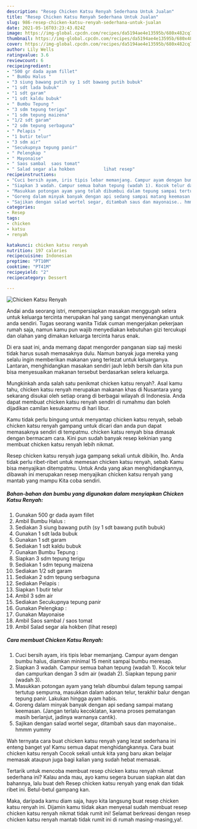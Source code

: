 ```yaml
---
description: "Resep Chicken Katsu Renyah Sederhana Untuk Jualan"
title: "Resep Chicken Katsu Renyah Sederhana Untuk Jualan"
slug: 986-resep-chicken-katsu-renyah-sederhana-untuk-jualan
date: 2021-05-16T03:23:43.024Z
image: https://img-global.cpcdn.com/recipes/da5194ae4e13595b/680x482cq70/chicken-katsu-renyah-foto-resep-utama.jpg
thumbnail: https://img-global.cpcdn.com/recipes/da5194ae4e13595b/680x482cq70/chicken-katsu-renyah-foto-resep-utama.jpg
cover: https://img-global.cpcdn.com/recipes/da5194ae4e13595b/680x482cq70/chicken-katsu-renyah-foto-resep-utama.jpg
author: Lily Wells
ratingvalue: 3.6
reviewcount: 6
recipeingredient:
- "500 gr dada ayam fillet"
- " Bumbu Halus "
- "3 siung bawang putih sy 1 sdt bawang putih bubuk"
- "1 sdt lada bubuk"
- "1 sdt garam"
- "1 sdt kaldu bubuk"
- " Bumbu Tepung "
- "3 sdm tepung terigu"
- "1 sdm tepung maizena"
- "1/2 sdt garam"
- "2 sdm tepung serbaguna"
- " Pelapis "
- "1 butir telur"
- "3 sdm air"
- "Secukupnya tepung panir"
- " Pelengkap "
- " Mayonaise"
- " Saos sambal  saos tomat"
- " Salad segar ala hokben           lihat resep"
recipeinstructions:
- "Cuci bersih ayam, iris tipis lebar memanjang. Campur ayam dengan bumbu halus, diamkan minimal 15 menit sampai bumbu meresap."
- "Siapkan 3 wadah. Campur semua bahan tepung (wadah 1). Kocok telur dan campurkan dengan 3 sdm air (wadah 2). Siapkan tepung panir (wadah 3)."
- "Masukkan potongan ayam yang telah dibumbui dalam tepung sampai tertutup sempurna, masukkan dalam adonan telur, terakhir balur dengan tepung panir. Lakukan hingga ayam habis."
- "Goreng dalam minyak banyak dengan api sedang sampai matang keemasan. (Jangan terlalu kecoklatan, karena proses pematangan masih berlanjut, jadinya warnanya cantik)."
- "Sajikan dengan salad wortel segar, ditambah saus dan mayonaise.. hmmm yummy"
categories:
- Resep
tags:
- chicken
- katsu
- renyah

katakunci: chicken katsu renyah 
nutrition: 197 calories
recipecuisine: Indonesian
preptime: "PT10M"
cooktime: "PT41M"
recipeyield: "2"
recipecategory: Dessert

---
```



![Chicken Katsu Renyah](https://img-global.cpcdn.com/recipes/da5194ae4e13595b/680x482cq70/chicken-katsu-renyah-foto-resep-utama.jpg)

Andai anda seorang istri, mempersiapkan masakan menggugah selera untuk keluarga tercinta merupakan hal yang sangat menyenangkan untuk anda sendiri. Tugas seorang  wanita Tidak cuman mengerjakan pekerjaan rumah saja, namun kamu pun wajib menyediakan kebutuhan gizi tercukupi dan olahan yang dimakan keluarga tercinta harus enak.

Di era  saat ini, anda memang dapat mengorder panganan siap saji meski tidak harus susah memasaknya dulu. Namun banyak juga mereka yang selalu ingin memberikan makanan yang terlezat untuk keluarganya. Lantaran, menghidangkan masakan sendiri jauh lebih bersih dan kita pun bisa menyesuaikan makanan tersebut berdasarkan selera keluarga. 



Mungkinkah anda salah satu penikmat chicken katsu renyah?. Asal kamu tahu, chicken katsu renyah merupakan makanan khas di Nusantara yang sekarang disukai oleh setiap orang di berbagai wilayah di Indonesia. Anda dapat membuat chicken katsu renyah sendiri di rumahmu dan boleh dijadikan camilan kesukaanmu di hari libur.

Kamu tidak perlu bingung untuk menyantap chicken katsu renyah, sebab chicken katsu renyah gampang untuk dicari dan anda pun dapat memasaknya sendiri di tempatmu. chicken katsu renyah bisa dimasak dengan bermacam cara. Kini pun sudah banyak resep kekinian yang membuat chicken katsu renyah lebih nikmat.

Resep chicken katsu renyah juga gampang sekali untuk dibikin, lho. Anda tidak perlu ribet-ribet untuk memesan chicken katsu renyah, sebab Kamu bisa menyajikan ditempatmu. Untuk Anda yang akan menghidangkannya, dibawah ini merupakan resep menyajikan chicken katsu renyah yang mantab yang mampu Kita coba sendiri.

<!--inarticleads1-->

##### Bahan-bahan dan bumbu yang digunakan dalam menyiapkan Chicken Katsu Renyah:

1. Gunakan 500 gr dada ayam fillet
1. Ambil  Bumbu Halus :
1. Sediakan 3 siung bawang putih (sy 1 sdt bawang putih bubuk)
1. Gunakan 1 sdt lada bubuk
1. Gunakan 1 sdt garam
1. Sediakan 1 sdt kaldu bubuk
1. Gunakan  Bumbu Tepung :
1. Siapkan 3 sdm tepung terigu
1. Sediakan 1 sdm tepung maizena
1. Sediakan 1/2 sdt garam
1. Sediakan 2 sdm tepung serbaguna
1. Sediakan  Pelapis :
1. Siapkan 1 butir telur
1. Ambil 3 sdm air
1. Sediakan Secukupnya tepung panir
1. Gunakan  Pelengkap :
1. Gunakan  Mayonaise
1. Ambil  Saos sambal / saos tomat
1. Ambil  Salad segar ala hokben           (lihat resep)




<!--inarticleads2-->

##### Cara membuat Chicken Katsu Renyah:

1. Cuci bersih ayam, iris tipis lebar memanjang. Campur ayam dengan bumbu halus, diamkan minimal 15 menit sampai bumbu meresap.
1. Siapkan 3 wadah. Campur semua bahan tepung (wadah 1). Kocok telur dan campurkan dengan 3 sdm air (wadah 2). Siapkan tepung panir (wadah 3).
1. Masukkan potongan ayam yang telah dibumbui dalam tepung sampai tertutup sempurna, masukkan dalam adonan telur, terakhir balur dengan tepung panir. Lakukan hingga ayam habis.
1. Goreng dalam minyak banyak dengan api sedang sampai matang keemasan. (Jangan terlalu kecoklatan, karena proses pematangan masih berlanjut, jadinya warnanya cantik).
1. Sajikan dengan salad wortel segar, ditambah saus dan mayonaise.. hmmm yummy




Wah ternyata cara buat chicken katsu renyah yang lezat sederhana ini enteng banget ya! Kamu semua dapat menghidangkannya. Cara buat chicken katsu renyah Cocok sekali untuk kita yang baru akan belajar memasak ataupun juga bagi kalian yang sudah hebat memasak.

Tertarik untuk mencoba membuat resep chicken katsu renyah nikmat sederhana ini? Kalau anda mau, ayo kamu segera buruan siapkan alat dan bahannya, lalu buat deh Resep chicken katsu renyah yang enak dan tidak ribet ini. Betul-betul gampang kan. 

Maka, daripada kamu diam saja, hayo kita langsung buat resep chicken katsu renyah ini. Dijamin kamu tiidak akan menyesal sudah membuat resep chicken katsu renyah nikmat tidak rumit ini! Selamat berkreasi dengan resep chicken katsu renyah mantab tidak rumit ini di rumah masing-masing,ya!.

